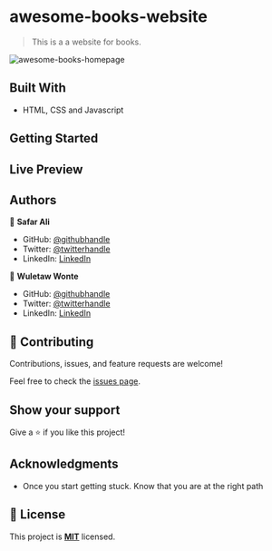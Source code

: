 # awesome-books-website

> This is a a website for books.

![awesome-books-homepage](https://user-images.githubusercontent.com/12524453/158761801-f1d0a6d4-8e9a-4565-b3e0-4db7bbd009bc.png)

## Built With

- HTML, CSS and Javascript


## Getting Started


## Live Preview

<!-- -This site was built using [GitHub Pages](https://safar1212.github.io/Portfolio/). -->


## Authors

👤 **Safar Ali**

- GitHub: [@githubhandle](https://github.com/safar1212)
- Twitter: [@twitterhandle](https://twitter.com/safarali999)
- LinkedIn: [LinkedIn](https://linkedin.com/in/safar-ali999)

👤 **Wuletaw Wonte**

- GitHub: [@githubhandle](https://github.com/wuletawwonte)
- Twitter: [@twitterhandle](https://twitter.com/wuletawbeza)
- LinkedIn: [LinkedIn](https://linkedin.com/in/wuletaw-wonte)

## 🤝 Contributing

Contributions, issues, and feature requests are welcome!

Feel free to check the [issues page](../../issues/).

## Show your support

Give a ⭐️ if you like this project!

## Acknowledgments


- Once you start getting stuck. Know that you are at the right path

## 📝 License

This project is **[MIT](./LICENSE.md)** licensed.
